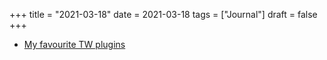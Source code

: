 +++
title = "2021-03-18"
date = 2021-03-18
tags = ["Journal"]
draft = false
+++

-   [My favourite TW plugins](https://groups.google.com/g/tiddlywiki/c/f23Eof4TTHI/m/LIIttSJHCAAJ)
